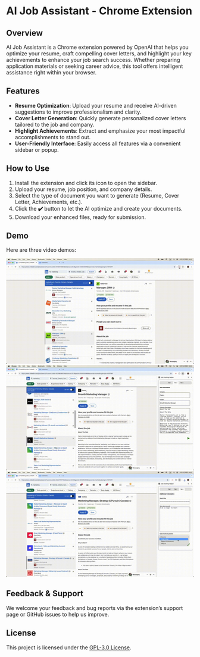 # AI Job Assistant - Chrome Extension

## Overview
AI Job Assistant is a Chrome extension powered by OpenAI that helps you optimize your resume, craft compelling cover letters, and highlight your key achievements to enhance your job search success. Whether preparing application materials or seeking career advice, this tool offers intelligent assistance right within your browser.

## Features
- **Resume Optimization**: Upload your resume and receive AI-driven suggestions to improve professionalism and clarity.
- **Cover Letter Generation**: Quickly generate personalized cover letters tailored to the job and company.
- **Highlight Achievements**: Extract and emphasize your most impactful accomplishments to stand out.
- **User-Friendly Interface**: Easily access all features via a convenient sidebar or popup.

## How to Use
1. Install the extension and click its icon to open the sidebar.
2. Upload your resume, job position, and company details.
3. Select the type of document you want to generate (Resume, Cover Letter, Achievements, etc.).
4. Click the **✔️** button to let the AI optimize and create your documents.
5. Download your enhanced files, ready for submission.

## Demo
Here are three video demos:

![Demo GIF](demo/clip.gif)
![Demo GIF](demo/clip1.gif)
![Demo GIF](demo/clip2.gif)

## Feedback & Support
We welcome your feedback and bug reports via the extension’s support page or GitHub issues to help us improve.

## License
This project is licensed under the [GPL-3.0 License](https://opensource.org/licenses/GPL-3.0).
